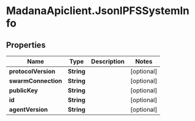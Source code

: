# MadanaApiclient.JsonIPFSSystemInfo

## Properties

Name | Type | Description | Notes
------------ | ------------- | ------------- | -------------
**protocolVersion** | **String** |  | [optional] 
**swarmConnection** | **String** |  | [optional] 
**publicKey** | **String** |  | [optional] 
**id** | **String** |  | [optional] 
**agentVersion** | **String** |  | [optional] 


